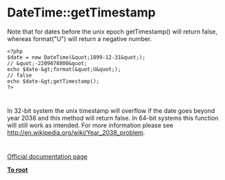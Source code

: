 # DateTime::getTimestamp





Note that for dates before the unix epoch getTimestamp() will return false, whereas format(&quot;U&quot;) will return a negative number.



```
<?php
$date = new DateTime(&quot;1899-12-31&quot;);
// &quot;-2209078800&quot;
echo $date-&gt;format(&quot;U&quot;);
// false
echo $date-&gt;getTimestamp();
?>
```



  

#



In 32-bit system the unix timestamp will overflow if the date goes beyond year 2038 and this method will return false. In 64-bit systems this function will still work as intended. For more information please see http://en.wikipedia.org/wiki/Year_2038_problem.

  

#

[Official documentation page](https://www.php.net/manual/en/datetime.gettimestamp.php)

**[To root](/README.md)**